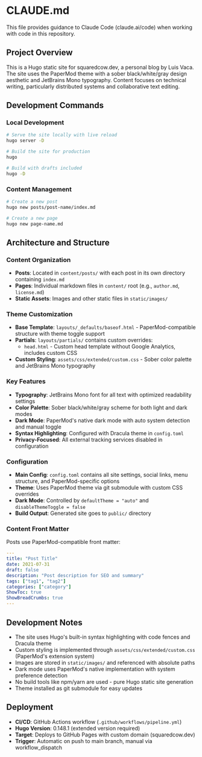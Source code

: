 # CLAUDE.md

This file provides guidance to Claude Code (claude.ai/code) when working with code in this repository.

## Project Overview

This is a Hugo static site for squaredcow.dev, a personal blog by Luis Vaca. The site uses the PaperMod theme with a sober black/white/gray design aesthetic and JetBrains Mono typography. Content focuses on technical writing, particularly distributed systems and collaborative text editing.

## Development Commands

### Local Development
```bash
# Serve the site locally with live reload
hugo server -D

# Build the site for production
hugo

# Build with drafts included
hugo -D
```

### Content Management
```bash
# Create a new post
hugo new posts/post-name/index.md

# Create a new page
hugo new page-name.md
```

## Architecture and Structure

### Content Organization
- **Posts**: Located in `content/posts/` with each post in its own directory containing `index.md`
- **Pages**: Individual markdown files in `content/` root (e.g., `author.md`, `license.md`)
- **Static Assets**: Images and other static files in `static/images/`

### Theme Customization
- **Base Template**: `layouts/_defaults/baseof.html` - PaperMod-compatible structure with theme toggle support
- **Partials**: `layouts/partials/` contains custom overrides:
  - `head.html` - Custom head template without Google Analytics, includes custom CSS
- **Custom Styling**: `assets/css/extended/custom.css` - Sober color palette and JetBrains Mono typography

### Key Features
- **Typography**: JetBrains Mono font for all text with optimized readability settings
- **Color Palette**: Sober black/white/gray scheme for both light and dark modes
- **Dark Mode**: PaperMod's native dark mode with auto system detection and manual toggle
- **Syntax Highlighting**: Configured with Dracula theme in `config.toml`
- **Privacy-Focused**: All external tracking services disabled in configuration

### Configuration
- **Main Config**: `config.toml` contains all site settings, social links, menu structure, and PaperMod-specific options
- **Theme**: Uses PaperMod theme via git submodule with custom CSS overrides
- **Dark Mode**: Controlled by `defaultTheme = "auto"` and `disableThemeToggle = false`
- **Build Output**: Generated site goes to `public/` directory

### Content Front Matter
Posts use PaperMod-compatible front matter:
```yaml
---
title: "Post Title"
date: 2021-07-31
draft: false
description: "Post description for SEO and summary"
tags: ["tag1", "tag2"]
categories: ["category"]
ShowToc: true
ShowBreadCrumbs: true
---
```

## Development Notes

- The site uses Hugo's built-in syntax highlighting with code fences and Dracula theme
- Custom styling is implemented through `assets/css/extended/custom.css` (PaperMod's extension system)
- Images are stored in `static/images/` and referenced with absolute paths
- Dark mode uses PaperMod's native implementation with system preference detection
- No build tools like npm/yarn are used - pure Hugo static site generation
- Theme installed as git submodule for easy updates

## Deployment

- **CI/CD**: GitHub Actions workflow (`.github/workflows/pipeline.yml`)
- **Hugo Version**: 0.148.1 (extended version required)
- **Target**: Deploys to GitHub Pages with custom domain (squaredcow.dev)
- **Trigger**: Automatic on push to main branch, manual via workflow_dispatch